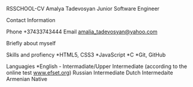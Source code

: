 RSSCHOOL-CV
Amalya Tadevosyan
Junior Software Engineer


Contact Information

Phone +37433743444 Email amalia_tadevosyan@yahoo.com

Briefly about myself

Skills and profiency *HTML5, CSS3 *JavaScript *C *Git, GitHub


Languagies *English - Intermadiate/Upper Intermediate (according to the online test www.efset.org)
Russian Intermediate
Dutch Intermedaite
Armenian Native

